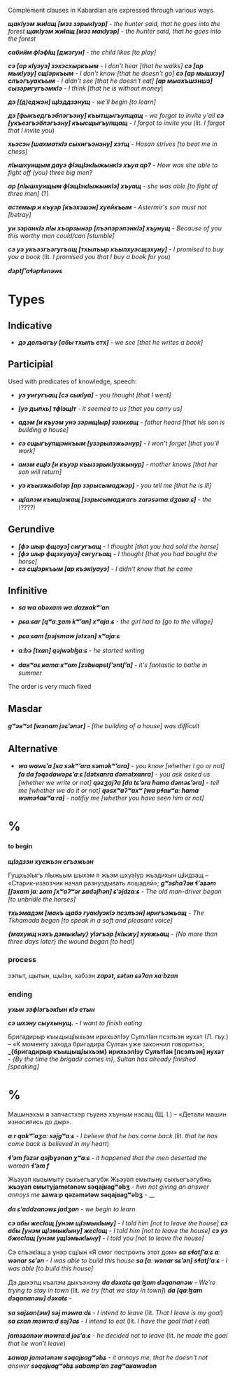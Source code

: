 
Complement clauses in Kabardian are expressed through various ways.


**_щакIуэм жиIащ [мэз зэрыкIуэр]_** - _the hunter said, that he goes into the forest_
**_щакIуэм жиIащ [мэз макIуэр]_** - _the hunter said, that he goes into the forest_

**_сабийм фIэфIщ [джэгун]_** - _the child likes [to play]_

**_сэ [ар кIуэуэ] зэхэсхыркъым_** - _I don't hear [that he walks]_
**_сэ [ар мыкIуэу] сщIэркъым_** - _I don't know [that he doesn't go]_
**_сэ [ар мышхэу] слъэгъуакъым_** - _I didn't see [that he doesn't eat]_
**_[ар мыахъшэншэ] сызэригугъэмкIэ_** - _I think [that he is without money_]

**_дэ [(д)еджэн] щIэддзэнущ_** - _we'll begin [to learn]_

**_дэ [фыкъедгъэблэгъэну] къытщыгъупщащ_** - _we forgot to invite y'all_
**_сэ [укъезгъэблэгъэну] къысщыгъупщащ_** - _I forgot to invite you_ (lit. _I forgot that I invite you_)

**_хьэсэн  [шахматкIэ сыхигъэнэну] хэтщ_** - _Hasan strives [to beat me in chess]_

**_лIышхуищым дауэ фIэщIэкIыжынкIэ хъуа ар?_** - _How was she able to fight off (you) three big men?_

**_ар [лIышхуищым фIэщIэкIыжынкIэ] хъуащ_** - _she was able [to fight of three men]_ (?)

**_астемыр и къуэр [къэхэшэн] хуейкъым_** - _Astermir's son must not [betray]_

**_уи зэранкIэ лIы хъарзынэр [лъэпэрэпэнкIэ] хъунущ_** - _Because of you this worthy man could/can [stumble]_


**_сэ уэ укъэзгъэгугъащ [тхылъыр къыпхуэсщэхуну]_** - _I promised to buy you a book_ (lit. _I promised you that I buy a book for you_)

**_dəptʃʼaɬəpɬənəwɕ_**
# Types
## Indicative
- **_дэ долъагъу [абы тхылъ етх]_** - _we see [that he writes a book]_
## Participial
Used with predicates of knowledge, speech:


- **_уэ уигугъащ [сэ сыкIуа]_** - _you thought [that I went]_
- **_[уэ дыпхь] тфIэщIт_** - _it seemed to us [that you carry us]_

- **_адэм [и къуэм унэ зэрищIыр] зэхихащ_** - _father heard [that his son is building a house]_
- **_сэ сщыгъупщэнкъым [узэрылэжьэнур]_** - _I won't forget [that you'll work]_
- **_анэм ещIэ [и къуэр къызэрыкIуэжынур]_** - _mother knows [that her son will return]_
- **_уэ къызжыбоIэр [ар зэрысымаджэр]_** - _you tell me [that he is ill]_
- **_щIалэм  къищIэжащ [зэрысымаджагъ zarəsəmaːdʒaʁaːɕ]_** - _the_ (????)
## Gerundive
- **_[фэ шыр фщауэ] сигугъащ_** - _I thought [that you had sold the horse]_
- **_[фэ шыр фщэхуауэ] сигугъащ_** - _I thought [that you had bought the horse]_
- **_сэ сщIэркъым [ар къэкIуауэ]_** - _I didn't know that he came_
## Infinitive
- **_sa wa abəxam waːdazʁakʷʼan_**
- **_pɕaːɕar [qʷaːʒam kʷʼan] xʷajaːɕ_** - _the girl had to [go to the village]_
- **_pɕaːɕam [pəjsmaw jətxən] xʷajaːɕ_**
- **_aːbə [txan] qəjwəbɮaːɕ_** - _he started writing_

- _**daʁʷaɕ ʁamaːxʷam [zəbʁapstʃʼəntʃʼa]**_ - _it's fantastic to bathe in summer_

The order is very much fixed
## Masdar
**_gʷəʁʷət [wənam jəɕʼənər]_** - _[the building of a house] was difficult_
## Alternative
- **_wa wawɕʼa [sa səkʷʼara səməkʷʼara]_** - _you know [whether I go or not]_
**_fa da fəqədawəpɕʼaːɕ [dətxanra dəmətxanra]_** - _you ask asked us [whether we write or not]_
**_qəzʒajʔa [da tɕʼəra ħama dəməɕʼəra]_** - _tell me [whether we do it or not]_
**_qəsxʷaʔʷaxʷ [wa pɬaʁʷaː ħama wəməɬaʁʷaːra]_** - _notifiy me [whether you have seen him or not]_
# %
#### to begin 
**_щIэдзэн хуежьэн егъэжьэн_**

ГущхьэIыгъ лIыжьым шыхэм я жьэм шхуэIур жьэдихын щIидзащ – «Старик-извозчик начал разнуздывать лошадей»; 
**_gʷəɕħaʔəʁ ɬʼəʑəm [ʃəxam jaː ʑam ʃxʷaʔʷər ʑadəjħən] ɕʼəjdzaːɕ_** - _The old man-driver began [to unbridle the horses]_

**_тхьэмадэм [макъ щабэ гуакIуэкIэ псэлъэн] иригъэжьащ_** - _The Tkhamada began [to speak in a soft and pleasant voice]_

**_{махуищ нэхъ дэмыкIыу} уIэгъэр [кIыжу] хуежьащ_** - _{No more than three days later} the wound began [to heal]_

### process 
зэпыт, щытын, щыIэн, хабзэн
**_zapət, ɕətən ɕəʔan xaːbzan_**
### ending
**_ухын_**
**_зэфIэгъэкIын_**
**_кIэ етын_**

**_сэ шхэну сыухынущ._** - _I want to finish eating_

Бригадирыр къыщыщIыхьэм ирихьэлIэу СулътIан псэлъэн иухат (Л. гъу.) – «К моменту захода бригадира Султан уже закончил говорить»; 
**_{бригадирыр къыщыщIыхьэм} ирихьэлIэу СулътIан [псэлъэн] иухат** - _{By the time the brigadir comes in}, Sultan has already finished [speaking]_

# %
Машинэхэм я запчастхэр гъуанэ хъуным нэсащ (Щ. I.) – «Детали машин износились до дыр».


**_aːr qakʷʼaʒaː səjgʷaːɕ_** - _I believe that he has come back_ (lit. _that he has come back is believed in my heart_)

**_ɬʼəm fəzər qəjbɣənan χʷaːɕ_** - _it happened that the men deserted the woman_
**_ɬʼəm f_**


Жьэуап кызымыту сыкьегъагубж
Жьэуап емытыну сыкъегъэгубжь
**жьэуап емытуjamətənəw səqajʁagʷəbʒ** - _him not giving an answer annoys me_
**ʑawaːp qəzəmətəw səqajʁagʷəbʒ** - __

**_da ɕʼaddzanəwɕ jadʒan_** - _we begin to learn_




**_сэ абы жесIащ [унэм щIэмыкIыну]_** - _I told him [not to leave the house]_
**_сэ абы [унэм щIэмыкIыну] жесIащ_** - _I told him [not to leave the house]_
**_сэ уэ бжесIащ [унэм ущIэмыкIыну]_** - _I told you [not to leave the house]_






Сэ слъэкIащ а унэр сщIын «Я смог построить этот дом»
**_sa sɬatʃʼaːɕ aː wənar sɕʼən_** - _I was able to build this house_
**_sa [aː wənar sɕʼən] sɬatʃʼaːɕ_** - _I was able [to build this house]_


Дэ дыхэтщ къалэм дыкъэнэну
**_da dəxatɕ qaːɮam dəqananəw_** - _We're trying to stay in town_ (lit. _we try [that we stay in town]_)
**_da [qaːɮam dəqananəw] dəxatɕ_** - 

**_sa sajʑan(əw) səj məwraːdɕ_** - _I intend to leave_ (lit. _That I leave is my goal_)
**_sa ɕxan məwraːd səjʔaɕ_** - _I intend to eat_ (lit. _I have the goal that I eat_)

**_jaməʑanəw məwraːd jəɕʼaːɕ_** - _he decided not to leave_ (lit. _he made the goal that he won't leave_)


**_ʑawap jamətənəw səqajʁagʷəbʑ_** - _it annoys me, that he doesn't not answer_
**_səqajʁagʷəbʑ_**
**_ʁabampʼan_**
**_zagʷaʁawədən_**